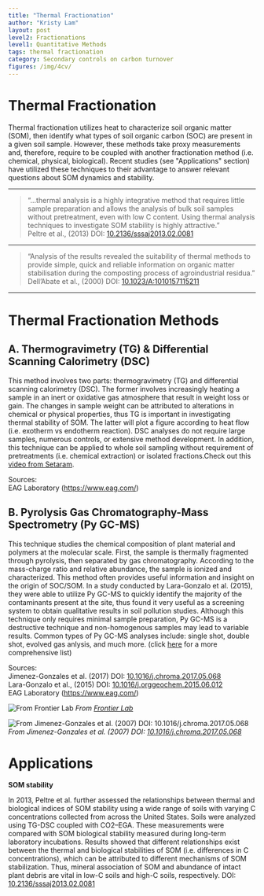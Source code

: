 ```yaml
---
title: "Thermal Fractionation"
author: "Kristy Lam"
layout: post
level2: Fractionations
level1: Quantitative Methods
tags: thermal fractionation
category: Secondary controls on carbon turnover
figures: /img/4cv/
---
```


# Thermal Fractionation

Thermal fractionation utilizes heat to characterize soil organic matter (SOM), then identify what types of soil organic carbon (SOC) are present in a given soil sample. However, these methods take proxy measurements and, therefore, require to be coupled with another fractionation method (i.e. chemical, physical, biological). Recent studies (see "Applications" section) have utilized these techniques to their advantage to answer relevant questions about SOM dynamics and stability.


***

>“...thermal analysis is a highly integrative method that requires little sample preparation and allows the analysis of bulk soil samples without pretreatment, even with low C content. Using thermal analysis techniques to investigate SOM stability is highly attractive.”   
>Peltre et al., (2013) DOI: [10.2136/sssaj2013.02.0081](https://www.soils.org/publications/sssaj/abstracts/77/6/2020)


***

>“Analysis of the results revealed the suitability of thermal methods to provide simple, quick and reliable information on organic matter stabilisation during the composting process of agroindustrial residua.”    
>Dell’Abate et al., (2000) DOI: [10.1023/A:1010157115211](https://link.springer.com/article/10.1023/A%3A1010157115211)

***



# Thermal Fractionation Methods

## A. Thermogravimetry (TG) & Differential Scanning Calorimetry (DSC)

This method involves two parts: thermogravimetry (TG) and differential scanning calorimetry (DSC). The former involves increasingly heating a sample in an inert or oxidative gas atmosphere that result in weight loss or gain. The changes in sample weight can be attributed to alterations in chemical or physical properties, thus TG is important in investigating thermal stability of SOM. The latter will plot a figure according to heat flow (i.e. exotherm vs endotherm reaction). DSC analyses do not require large samples, numerous controls, or extensive method development. In addition, this technique can be applied to whole soil sampling without requirement of pretreatments (i.e. chemical extraction) or isolated fractions.Check out this [video from Setaram](http://us.setaram.com/en/setaram-products/couplings-gas-analysis-2/tga-sta-ms/sensys-evo-tg-dsc-ega/1/).

Sources:   
EAG Laboratory (https://www.eag.com/)

## B. Pyrolysis Gas Chromatography-Mass Spectrometry (Py GC-MS)

This technique studies the chemical composition of plant material and polymers at the molecular scale. First, the sample is thermally fragmented through pyrolysis, then separated by gas chromatography. According to the mass-charge ratio and relative abundance, the sample is ionized and characterized. This method often provides useful information and insight on the origin of SOC/SOM. In a study conducted by Lara-Gonzalo et al. (2015), they were able to utilize Py GC-MS to quickly identify the majority of the contaminants present at the site, thus found it very useful as a screening system to obtain qualitative results in soil pollution studies. Although this technique only requires minimal sample preparation, Py GC-MS is a destructive technique and non-homogenous samples may lead to variable results. Common types of Py GC-MS analyses include: single shot, double shot, evolved gas anlysis, and much more. (click [here](https://www.eag.com/pyrolysis-gc-ms/) for a more comprehensive list)    


Sources:      
Jimenez-Gonzales et al. (2017) DOI: [10.1016/j.chroma.2017.05.068](https://www.sciencedirect.com/science/article/pii/S0021967317308282)      
Lara-Gonzalo et al., (2015) DOI: [10.1016/j.orggeochem.2015.06.012](https://www.sciencedirect.com/science/article/pii/S0146638015001321)    
EAG Laboratory (https://www.eag.com/)     


![From [Frontier Lab](http://www.frontier-lab.com/english/multi-functional-pyrolysis-system/)]({{site.baseurl}}{{page.figures}}PyGCMS_Frontier.jpg)
*From [Frontier Lab](http://www.frontier-lab.com/english/multi-functional-pyrolysis-system/)*

![From Jimenez-Gonzales et al. (2007) DOI: [10.1016/j.chroma.2017.05.068](https://www.sciencedirect.com/science/article/pii/S0021967317308282)]({{site.baseurl}}{{page.figures}}Py-GMCS-Jimenez-Gonzales_2017.png)      
*From Jimenez-Gonzales et al. (2007) DOI: [10.1016/j.chroma.2017.05.068](https://www.sciencedirect.com/science/article/pii/S0021967317308282)*

# Applications

**SOM stability**

In 2013, Peltre et al. further assessed the relationships between thermal and biological indices of SOM stability using a wide range of soils with varying C concentrations collected from across the United States. Soils were analyzed using TG-DSC coupled with CO2–EGA. These measurements were compared with SOM biological stability measured during long-term laboratory incubations. Results showed that different relationships exist between the thermal and biological stabilities of SOM (i.e. differences in C concentrations), which can be attributed to different mechanisms of SOM stabilization. Thus, mineral association of SOM and  abundance of intact plant debris are vital in low-C soils and high-C soils, respectively.
DOI: [10.2136/sssaj2013.02.0081](https://www.soils.org/publications/sssaj/abstracts/77/6/2020)


